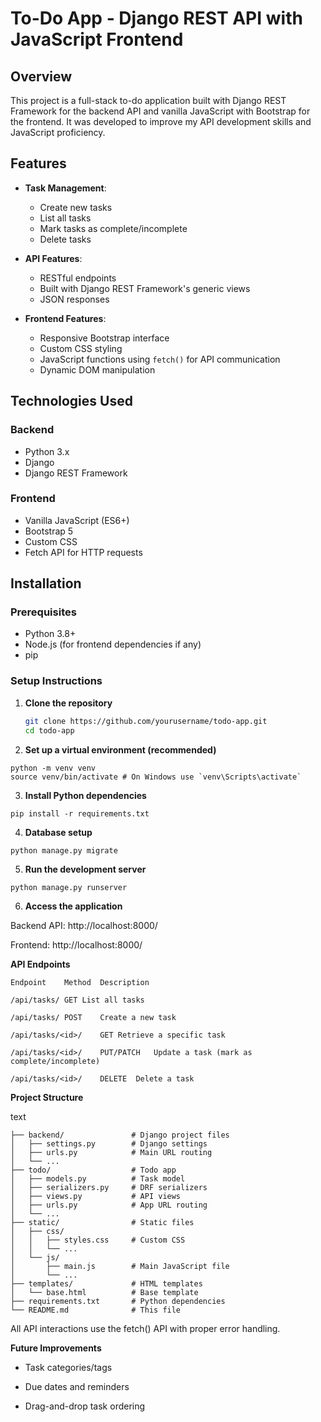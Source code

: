 # To-Do App - Django REST API with JavaScript Frontend

## Overview

This project is a full-stack to-do application built with Django REST Framework for the backend API and vanilla JavaScript with Bootstrap for the frontend. It was developed to improve my API development skills and JavaScript proficiency.

## Features

- **Task Management**:
  - Create new tasks
  - List all tasks
  - Mark tasks as complete/incomplete
  - Delete tasks

- **API Features**:
  - RESTful endpoints
  - Built with Django REST Framework's generic views
  - JSON responses

- **Frontend Features**:
  - Responsive Bootstrap interface
  - Custom CSS styling
  - JavaScript functions using `fetch()` for API communication
  - Dynamic DOM manipulation

## Technologies Used

### Backend
- Python 3.x
- Django
- Django REST Framework

### Frontend
- Vanilla JavaScript (ES6+)
- Bootstrap 5
- Custom CSS
- Fetch API for HTTP requests

## Installation

### Prerequisites
- Python 3.8+
- Node.js (for frontend dependencies if any)
- pip

### Setup Instructions

1. **Clone the repository**
   ```bash
   git clone https://github.com/yourusername/todo-app.git
   cd todo-app
2. **Set up a virtual environment (recommended)**
```
python -m venv venv
source venv/bin/activate # On Windows use `venv\Scripts\activate`
```

3. **Install Python dependencies**

```
pip install -r requirements.txt
```

4. **Database setup**

```
python manage.py migrate
```
5. **Run the development server**

```
python manage.py runserver
```

6. **Access the application**

Backend API: http://localhost:8000/

Frontend: http://localhost:8000/

**API Endpoints**
```
Endpoint	Method	Description

/api/tasks/	GET	List all tasks

/api/tasks/	POST	Create a new task

/api/tasks/<id>/	GET	Retrieve a specific task

/api/tasks/<id>/	PUT/PATCH	Update a task (mark as complete/incomplete)

/api/tasks/<id>/	DELETE	Delete a task
```

**Project Structure**

text
```todo-app/
├── backend/               # Django project files
│   ├── settings.py        # Django settings
│   ├── urls.py            # Main URL routing
│   └── ...
├── todo/                  # Todo app
│   ├── models.py          # Task model
│   ├── serializers.py     # DRF serializers
│   ├── views.py           # API views
│   ├── urls.py            # App URL routing
│   └── ...
├── static/                # Static files
│   ├── css/
│   │   ├── styles.css     # Custom CSS
│   │   └── ...
│   └── js/
│       ├── main.js        # Main JavaScript file
│       └── ...
├── templates/             # HTML templates
│   └── base.html          # Base template
├── requirements.txt       # Python dependencies
└── README.md              # This file
```
All API interactions use the fetch() API with proper error handling.


**Future Improvements**

- Task categories/tags

- Due dates and reminders

- Drag-and-drop task ordering
